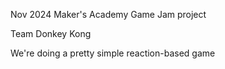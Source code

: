 Nov 2024 Maker's Academy Game Jam project

Team Donkey Kong

We're doing a pretty simple reaction-based game
